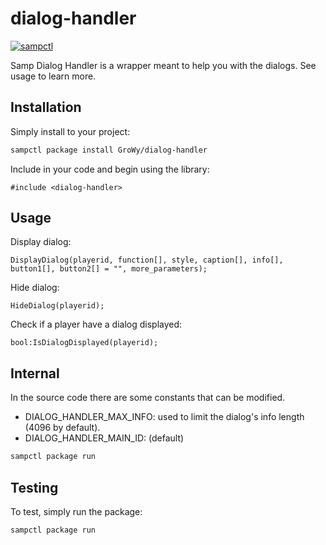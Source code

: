 # dialog-handler

[![sampctl](https://img.shields.io/badge/sampctl-dialog--handler-2f2f2f.svg?style=for-the-badge)](https://github.com/GroWy/dialog-handler)

Samp Dialog Handler is a wrapper meant to help you with the dialogs. See usage to learn more.

## Installation

Simply install to your project:

```bash
sampctl package install GroWy/dialog-handler
```

Include in your code and begin using the library:

```pawn
#include <dialog-handler>
```

## Usage
Display dialog:

```pawn
DisplayDialog(playerid, function[], style, caption[], info[], button1[], button2[] = "", more_parameters);
```

Hide dialog:

```pawn
HideDialog(playerid);
```

Check if a player have a dialog displayed:

```pawn
bool:IsDialogDisplayed(playerid);
```

## Internal

In the source code there are some constants that can be modified.

* DIALOG_HANDLER_MAX_INFO: used to limit the dialog's info length (4096 by default).
* DIALOG_HANDLER_MAIN_ID: (default)

```bash
sampctl package run
```

## Testing

To test, simply run the package:

```bash
sampctl package run
```
